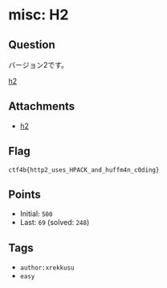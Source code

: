 # misc: H2
## Question
バージョン2です。

[h2](files)

## Attachments
- [h2](files)

## Flag
```
ctf4b{http2_uses_HPACK_and_huffm4n_c0ding}
```

## Points
- Initial: `500`
- Last: `69` (solved: `248`)

## Tags
- `author:xrekkusu`
- `easy`
    